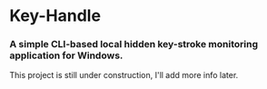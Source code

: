 Key-Handle
==========
### A simple CLI-based local hidden key-stroke monitoring application for Windows.

This project is still under construction, I'll add more info later.